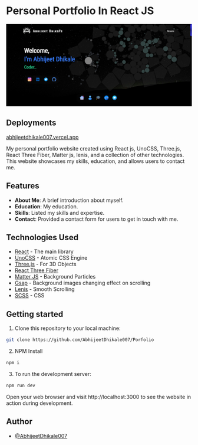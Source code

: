 # Personal Portfolio In React JS

![Portfolio Screenshot](/public/Screenshot.png)

## Deployments
[abhijeetdhikale007.vercel.app](https://abhijeetdhikale007.vercel.app)

My personal portfolio website created using React js, UnoCSS, Three.js, React Three Fiber, Matter js, lenis, and a collection of other technologies. This website showcases my skills, education, and allows users to contact me.

## Features

-   **About Me**: A brief introduction about myself.
-   **Education**: My education.
-   **Skills**: Listed my skills and expertise.
-   **Contact**: Provided a contact form for users to get in touch with me.

## Technologies Used

-   [React](https://reactjs.dev) - The main library
-   [UnoCSS](https://unocss.dev/) - Atomic CSS Engine
-   [Three.js](https://threejs.org) - For 3D Objects
-   [React Three Fiber](https://github.com/pmndrs/react-three-fiber)
-   [Matter JS](https://brm.io/matter-js) - Background Particles
-   [Gsap](https://gsap.com) - Background images changing effect on scrolling
-   [Lenis](https://lenis.darkroom.engineering) - Smooth Scrolling
-   [SCSS](https://sass-lang.com) - CSS

## Getting started

1. Clone this repository to your local machine:

```bash
git clone https://github.com/AbhijeetDhikale007/Porfolio
```

2. NPM Install

```bash
npm i
```

3. To run the development server:

```bash
npm run dev
```

Open your web browser and visit http://localhost:3000 to see the website in action during development.

## Author

-   [@AbhijeetDhikale007](https://github.com/AbhijeetDhikale007)
